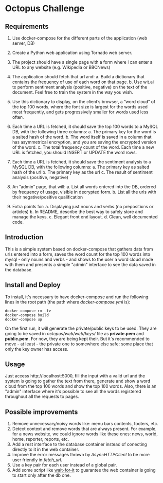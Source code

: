# Octopus Challenge


## Requirements

1. Use docker-compose for the different parts of the application (web server, DB)
2. Create a Python web application using Tornado web server.
3. The project should have a single page with a form where I can enter a URL to any website (e.g. Wikipedia or BBCNews)
4. The application should fetch that url and:
    a. Build a dictionary that contains the frequency of use of each word on that page.
    b. Use wit.ai to perform sentiment analysis (positive, negative) on the text of the document. Feel free to train the system in the way you wish.
5. Use this dictionary to display, on the client’s browser, a “word cloud” of the top 100 words, where the font size is largest for the words used most frequently, and gets progressively smaller for words used less often.
6. Each time a URL is fetched, it should save the top 100 words to a MySQL DB, with the following three columns:
    a. The primary key for the word is a salted hash of the word.
    b. The word itself is saved in a column that has asymmetrical encryption, and you are saving the encrypted version of the word.
    c. The total frequency count of the word. Each time a new URL is fetched, you should INSERT or UPDATE the word rows.
7. Each time a URL is fetched, it should save the sentiment analysis to a MySQL DB, with the following columns:
    a. The primary key as salted hash of the url
    b. The primary key as the url
    c. The result of sentiment analysis (positive, negative)
8. An “admin” page, that will:
    a. List all words entered into the DB, ordered by frequency of usage, visible in decrypted form.
    b. List all the urls with their negative/positive qualification

9. Extra points for:
    a. Displaying just nouns and verbs (no prepositions or articles)
    b. In README, describe the best way to safely store and manage the keys.
    c. Elegant front end layout.
    d. Clean, well documented code.


## Introduction
This is a simple system based on docker-compose that gathers data from urls entered into a form, saves the word count for the top 100 words into mysql - only nouns and verbs - and shows to the user a word cloud made with them and presents a simple "admin" interface to see the data saved in the database.


## Install and Deploy
To install, it's necessary to have docker-compose and run the following lines in the root path (the path where *docker-compose.yml* is):
```
docker-compose rm -fv
docker-compose build
docker-compose up
```
On the first run, it will generate the private/public keys to be used. They are going to be saved in *octopus/web/web/keys/* file as **private.pem** and **public.pem**. For now, they are being kept their. But it's recommended to move - at least - the private one to somewhere else safe: some place that only the key owner has access.


## Usage
Just access http://localhost:5000, fill the input with a valid url and the system is going to gather the text from there, generate and show a word cloud from the top 100 words and show the top 100 words.
Also, there is an "admin" interface where it's possible to see all the words registered throughout all the requests to pages.


## Possible improvements
1. Remove unnecessary/noisy words like: menu bars contents, footers, etc.
2. Detect context and remove words that are always present. For example, for a news website, we could ignore words like these ones: news, world, home, reporter, reports, etc.
3. Add a rest interface to the database container instead of conecting directly to it in the web container.
4. Improve the error messages thrown by *AsyncHTTPClient* to be more user friendly in *fetch_url*.
5. Use a key pair for each user instead of a global pair.
6. Add some script like [wait-for-it](https://github.com/vishnubob/wait-for-it) to guarantee the web container is going to start only after the db one.
